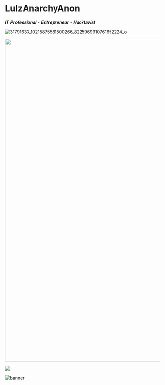 # LulzAnarchyAnon 

𝑰𝑻 𝑷𝒓𝒐𝒇𝒆𝒔𝒔𝒊𝒐𝒏𝒂𝒍 - 𝑬𝒏𝒕𝒓𝒆𝒑𝒓𝒆𝒏𝒆𝒖𝒓 - 𝑯𝒂𝒄𝒌𝒕𝒂𝒗𝒊𝒔𝒕

![31791633_10215875581500266_8225969910761652224_o](https://user-images.githubusercontent.com/104794704/168182531-6f81304a-0ccb-4b12-965d-cf58da721764.jpg)










<img src="https://github-readme-stats.vercel.app/api?username=LulzAnarchyAnon&show_icons=true&theme=ADD_THEME_HERE" width="1050">

![](https://komarev.com/ghpvc/?username=your-github-LulzAnarchyAnon)




![banner](https://user-images.githubusercontent.com/104794704/168375590-7bdd229b-f2dc-47b4-9c42-f7322521c5f0.png)
